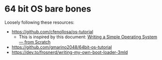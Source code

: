 # 64 bit OS bare bones

Loosely following these resources:
- <https://github.com/cfenollosa/os-tutorial>
  - This is inspired by this document: [Writing a Simple Operating System — from Scratch](https://www.cs.bham.ac.uk/~exr/lectures/opsys/10_11/lectures/os-dev.pdf)
- <https://github.com/gmarino2048/64bit-os-tutorial>
- <https://dev.to/frosnerd/writing-my-own-boot-loader-3mld>
